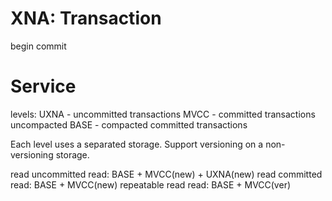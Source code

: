 # XNA: Transaction

begin
commit


# Service

levels:
	UXNA - uncommitted transactions
	MVCC - committed transactions uncompacted
	BASE - compacted committed transactions

Each level uses a separated storage.
Support versioning on a non-versioning storage.

read uncommitted
	read: BASE + MVCC(new) + UXNA(new)
read committed
	read: BASE + MVCC(new)
repeatable read
	read: BASE + MVCC(ver)


